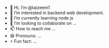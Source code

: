 - 👋 Hi, I’m @taizeem1
- 👀 I’m interested in backend web development.
- 🌱 I’m currently learning node js
- 💞️ I’m looking to collaborate on ...
- 📫 How to reach me ...
- 😄 Pronouns: ...
- ⚡ Fun fact: ...

<!---
taizeem1/taizeem1 is a ✨ special ✨ repository because its `README.md` (this file) appears on your GitHub profile.
You can click the Preview link to take a look at your changes.
--->
